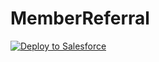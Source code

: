 # MemberReferral

<a href="https://githubsfdeploy.herokuapp.com?owner=brunadileo&repo=MemberReferral&ref=v2" rel="nofollow">
  <img alt="Deploy to Salesforce" src="https://raw.githubusercontent.com/afawcett/githubsfdeploy/master/src/main/webapp/resources/img/deploy.png" style="max-width:100%;">
</a>
